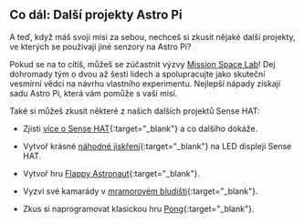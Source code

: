 ## Co dál: Další projekty Astro Pi

A teď, když máš svoji misi za sebou, nechceš si zkusit nějaké další projekty, ve kterých se používají jiné senzory na Astro Pi?

Pokud se na to cítíš, můžeš se zúčastnit výzvy [Mission Space Lab](https://astro-pi.org/missions/space-lab/)! Dej dohromady tým o dvou až šesti lidech a spolupracujte jako skuteční vesmírní vědci na návrhu vlastního experimentu. Nejlepší nápady získají sadu Astro Pi, která vám pomůže s vaší misí.

Také si můžeš zkusit některé z našich dalších projektů Sense HAT:

+ Zjisti [více o Sense HAT](https://projects.raspberrypi.org/en/projects/getting-started-with-the-sense-hat){:target="_blank"} a co dalšího dokáže.

+ Vytvoř krásné [náhodné jiskření](https://projects.raspberrypi.org/en/projects/sense-hat-random-sparkles){:target="_blank"} na LED displeji Sense HAT.

+ Vytvoř hru [Flappy Astronaut](https://projects.raspberrypi.org/en/projects/flappy-astronaut){:target="_blank"}.

+ Vyzvi své kamarády v [mramorovém bludišti](https://projects.raspberrypi.org/en/projects/sense-hat-marble-maze){:target="_blank"}.

+ Zkus si naprogramovat klasickou hru [Pong](https://projects.raspberrypi.org/en/projects/sense-hat-pong){:target="_blank"}.

